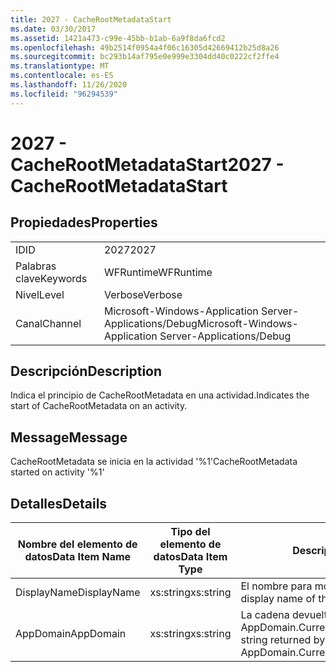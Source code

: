 ```yaml
---
title: 2027 - CacheRootMetadataStart
ms.date: 03/30/2017
ms.assetid: 1421a473-c99e-45bb-b1ab-6a9f8da6fcd2
ms.openlocfilehash: 49b2514f0954a4f06c16305d42669412b25d8a26
ms.sourcegitcommit: bc293b14af795e0e999e3304dd40c0222cf2ffe4
ms.translationtype: MT
ms.contentlocale: es-ES
ms.lasthandoff: 11/26/2020
ms.locfileid: "96294539"
---
```

# <a name="2027---cacherootmetadatastart"></a><span data-ttu-id="61417-102">2027 - CacheRootMetadataStart</span><span class="sxs-lookup"><span data-stu-id="61417-102">2027 - CacheRootMetadataStart</span></span>

## <a name="properties"></a><span data-ttu-id="61417-103">Propiedades</span><span class="sxs-lookup"><span data-stu-id="61417-103">Properties</span></span>  
  
|||  
|-|-|  
|<span data-ttu-id="61417-104">ID</span><span class="sxs-lookup"><span data-stu-id="61417-104">ID</span></span>|<span data-ttu-id="61417-105">2027</span><span class="sxs-lookup"><span data-stu-id="61417-105">2027</span></span>|  
|<span data-ttu-id="61417-106">Palabras clave</span><span class="sxs-lookup"><span data-stu-id="61417-106">Keywords</span></span>|<span data-ttu-id="61417-107">WFRuntime</span><span class="sxs-lookup"><span data-stu-id="61417-107">WFRuntime</span></span>|  
|<span data-ttu-id="61417-108">Nivel</span><span class="sxs-lookup"><span data-stu-id="61417-108">Level</span></span>|<span data-ttu-id="61417-109">Verbose</span><span class="sxs-lookup"><span data-stu-id="61417-109">Verbose</span></span>|  
|<span data-ttu-id="61417-110">Canal</span><span class="sxs-lookup"><span data-stu-id="61417-110">Channel</span></span>|<span data-ttu-id="61417-111">Microsoft-Windows-Application Server-Applications/Debug</span><span class="sxs-lookup"><span data-stu-id="61417-111">Microsoft-Windows-Application Server-Applications/Debug</span></span>|  
  
## <a name="description"></a><span data-ttu-id="61417-112">Descripción</span><span class="sxs-lookup"><span data-stu-id="61417-112">Description</span></span>  

 <span data-ttu-id="61417-113">Indica el principio de CacheRootMetadata en una actividad.</span><span class="sxs-lookup"><span data-stu-id="61417-113">Indicates the start of CacheRootMetadata on an activity.</span></span>  
  
## <a name="message"></a><span data-ttu-id="61417-114">Message</span><span class="sxs-lookup"><span data-stu-id="61417-114">Message</span></span>  

 <span data-ttu-id="61417-115">CacheRootMetadata se inicia en la actividad '%1'</span><span class="sxs-lookup"><span data-stu-id="61417-115">CacheRootMetadata started on activity '%1'</span></span>  
  
## <a name="details"></a><span data-ttu-id="61417-116">Detalles</span><span class="sxs-lookup"><span data-stu-id="61417-116">Details</span></span>  
  
|<span data-ttu-id="61417-117">Nombre del elemento de datos</span><span class="sxs-lookup"><span data-stu-id="61417-117">Data Item Name</span></span>|<span data-ttu-id="61417-118">Tipo del elemento de datos</span><span class="sxs-lookup"><span data-stu-id="61417-118">Data Item Type</span></span>|<span data-ttu-id="61417-119">Descripción</span><span class="sxs-lookup"><span data-stu-id="61417-119">Description</span></span>|  
|--------------------|--------------------|-----------------|  
|<span data-ttu-id="61417-120">DisplayName</span><span class="sxs-lookup"><span data-stu-id="61417-120">DisplayName</span></span>|<span data-ttu-id="61417-121">xs:string</span><span class="sxs-lookup"><span data-stu-id="61417-121">xs:string</span></span>|<span data-ttu-id="61417-122">El nombre para mostrar de la actividad.</span><span class="sxs-lookup"><span data-stu-id="61417-122">The display name of the activity.</span></span>|  
|<span data-ttu-id="61417-123">AppDomain</span><span class="sxs-lookup"><span data-stu-id="61417-123">AppDomain</span></span>|<span data-ttu-id="61417-124">xs:string</span><span class="sxs-lookup"><span data-stu-id="61417-124">xs:string</span></span>|<span data-ttu-id="61417-125">La cadena devuelta por AppDomain.CurrentDomain.FriendlyName.</span><span class="sxs-lookup"><span data-stu-id="61417-125">The string returned by AppDomain.CurrentDomain.FriendlyName.</span></span>|

